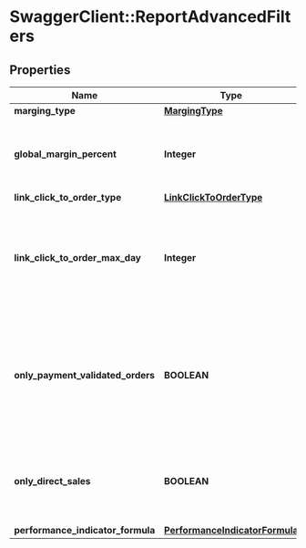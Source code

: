 # SwaggerClient::ReportAdvancedFilters

## Properties
Name | Type | Description | Notes
------------ | ------------- | ------------- | -------------
**marging_type** | [**MargingType**](MargingType.md) |  | 
**global_margin_percent** | **Integer** | If the margin type is &#39;Global&#39;, indicate the percentage of sale price. | [optional] 
**link_click_to_order_type** | [**LinkClickToOrderType**](LinkClickToOrderType.md) |  | 
**link_click_to_order_max_day** | **Integer** | If the linkOrderType is OnClickDate, indicate the max day to search the click from the order | [optional] 
**only_payment_validated_orders** | **BOOLEAN** | If true, you will get the only the orders with payment validated. Otherwise, you will get all orders validated or not. | 
**only_direct_sales** | **BOOLEAN** | If true, you will get only direct sales. Otherwise the indirect sales will be included. | 
**performance_indicator_formula** | [**PerformanceIndicatorFormula**](PerformanceIndicatorFormula.md) |  | 


